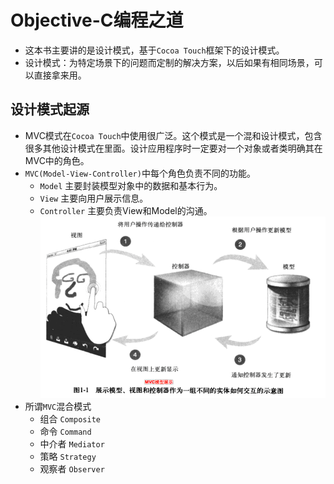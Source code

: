 # Objective-C编程之道
- 这本书主要讲的是设计模式，基于`Cocoa Touch`框架下的设计模式。
- 设计模式：为特定场景下的问题而定制的解决方案，以后如果有相同场景，可以直接拿来用。

## 设计模式起源
- MVC模式在`Cocoa Touch`中使用很广泛。这个模式是一个混和设计模式，包含很多其他设计模式在里面。设计应用程序时一定要对一个对象或者类明确其在MVC中的角色。
- `MVC(Model-View-Controller)`中每个角色负责不同的功能。
    - `Model` 主要封装模型对象中的数据和基本行为。
    - `View` 主要向用户展示信息。
    - `Controller` 主要负责View和Model的沟通。
![](Snip20151107_1.png)
- 所谓`MVC`混合模式
    - 组合 `Composite`
    - 命令 `Command`
    - 中介者 `Mediator`
    - 策略 `Strategy`
    - 观察者 `Observer`